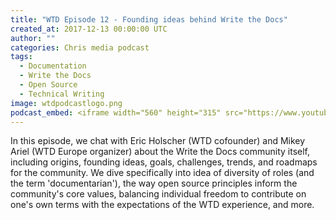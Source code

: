 ```yaml
---
title: "WTD Episode 12 - Founding ideas behind Write the Docs"
created_at: 2017-12-13 00:00:00 UTC
author: ""
categories: Chris media podcast
tags:
  - Documentation
  - Write the Docs
  - Open Source
  - Technical Writing
image: wtdpodcastlogo.png
podcast_embed: <iframe width="560" height="315" src="https://www.youtube.com/embed/hH6lYBq7_VU" frameborder="0" allow="autoplay; encrypted-media" allowfullscreen></iframe>
---
```


In this episode, we chat with Eric Holscher (WTD cofounder) and Mikey Ariel (WTD Europe organizer) about the Write the Docs community itself, including origins, founding ideas, goals, challenges, trends, and roadmaps for the community. We dive specifically into idea of diversity of roles (and the term 'documentarian'), the way open source principles inform the community's core values, balancing individual freedom to contribute on one's own terms with the expectations of the WTD experience, and more.

